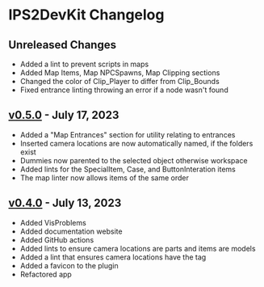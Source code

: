 # IPS2DevKit Changelog

## Unreleased Changes
* Added a lint to prevent scripts in maps
* Added Map Items, Map NPCSpawns, Map Clipping sections
* Changed the color of Clip_Player to differ from Clip_Bounds
* Fixed entrance linting throwing an error if a node wasn't found

## [v0.5.0] - July 17, 2023
* Added a "Map Entrances" section for utility relating to entrances
* Inserted camera locations are now automatically named, if the folders exist
* Dummies now parented to the selected object otherwise workspace
* Added lints for the SpecialItem, Case, and ButtonInteration items
* The map linter now allows items of the same order

[v0.5.0]: https://github.com/Crystalflxme/IPS2DevKit/releases/tag/v0.5.0

## [v0.4.0] - July 13, 2023
* Added VisProblems
* Added documentation website
* Added GitHub actions
* Added lints to ensure camera locations are parts and items are models
* Added a lint that ensures camera locations have the tag
* Added a favicon to the plugin
* Refactored app

[v0.4.0]: https://github.com/Crystalflxme/IPS2DevKit/releases/tag/v0.4.0